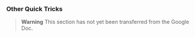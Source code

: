 ### Other Quick Tricks

> **Warning**
> This section has not yet been transferred from the Google Doc.
